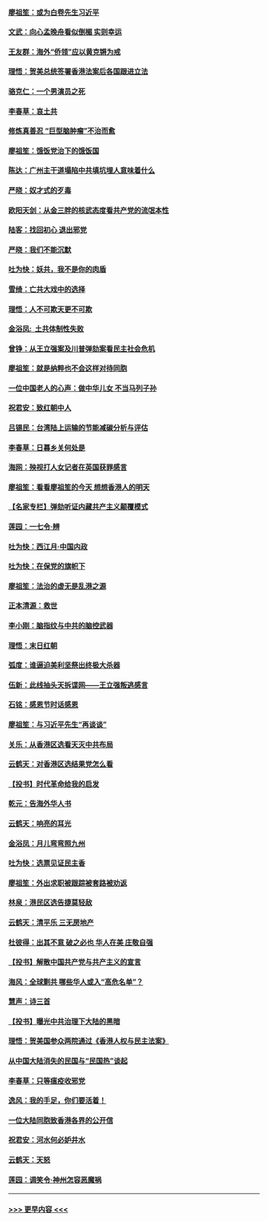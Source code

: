 #### [廖祖笙：或为白卷先生习近平](../pages/nsc993/n11708330.md?t=12082322) 
#### [文武：向心孟晚舟看似倒楣 实则幸运](../pages/nsc993/n11708236.md?t=12082322) 
#### [王友群：海外“侨领”应以黄克锵为戒](../pages/nsc993/n11706176.md?t=12082322) 
#### [理悟：贺美总统签署香港法案后各国跟进立法](../pages/nsc993/n11706853.md?t=12082322) 
#### [骆克仁：一个男演员之死](../pages/nsc993/n11706677.md?t=12082322) 
#### [李春草：哀土共](../pages/nsc993/n11706255.md?t=12082322) 
#### [修炼真善忍 “巨型脑肿瘤”不治而愈](../pages/nsc993/n11705340.md?t=12082322) 
#### [廖祖笙：饿饭党治下的饿饭国](../pages/nsc993/n11705085.md?t=12082322) 
#### [陈达：广州主干道塌陷中共填坑埋人意味着什么](../pages/nsc993/n11705046.md?t=12082322) 
#### [严晓：奴才式的歹毒](../pages/nsc993/n11704826.md?t=12082322) 
#### [欧阳天剑：从金三胖的核武态度看共产党的流氓本性](../pages/nsc993/n11702238.md?t=12082322) 
#### [陆客：找回初心 退出邪党](../pages/nsc993/n11702213.md?t=12082322) 
#### [严晓：我们不能沉默](../pages/nsc993/n11702110.md?t=12082322) 
#### [吐为快：妖共，我不是你的肉盾](../pages/nsc993/n11701366.md?t=12082322) 
#### [雪绮：亡共大戏中的选择](../pages/nsc993/n11699922.md?t=12082322) 
#### [理悟：人不可欺天更不可欺](../pages/nsc993/n11699657.md?t=12082322) 
#### [金浴凤:  土共体制性失败](../pages/nsc993/n11699361.md?t=12082322) 
#### [曾铮：从王立强案及川普弹劾案看民主社会危机](../pages/nsc993/n11699318.md?t=12082322) 
#### [廖祖笙：就是纳粹也不会这样对待同胞](../pages/nsc993/n11697658.md?t=12082322) 
#### [一位中国老人的心声：做中华儿女 不当马列子孙](../pages/nsc993/n11697525.md?t=12082322) 
#### [祝君安：致红朝中人](../pages/nsc993/n11697518.md?t=12082322) 
#### [吕锡民：台湾陆上运输的节能减碳分析与评估](../pages/nsc993/n11694983.md?t=12082322) 
#### [李春草：日暮乡关何处是](../pages/nsc993/n11694805.md?t=12082322) 
#### [海网：殃视打人女记者在英国获罪感言](../pages/nsc993/n11693832.md?t=12082322) 
#### [廖祖笙：看看廖祖笙的今天 想想香港人的明天](../pages/nsc993/n11693707.md?t=12082322) 
#### [【名家专栏】弹劾听证内藏共产主义颠覆模式](../pages/nsc993/n11693563.md?t=12082322) 
#### [莲园：一七令‧辨](../pages/nsc993/n11692558.md?t=12082322) 
#### [吐为快：西江月·中国内政](../pages/nsc993/n11692071.md?t=12082322) 
#### [吐为快：在保党的旗帜下](../pages/nsc993/n11691188.md?t=12082322) 
#### [廖祖笙：法治的虚无是乱港之源](../pages/nsc993/n11690605.md?t=12082322) 
#### [正本清源：救世](../pages/nsc993/n11689134.md?t=12082322) 
#### [李小刚：脑指纹与中共的脑控武器](../pages/nsc993/n11688900.md?t=12082322) 
#### [理悟：末日红朝](../pages/nsc993/n11688829.md?t=12082322) 
#### [弧度：谁逼迫美利坚祭出终极大杀器](../pages/nsc993/n11688735.md?t=12082322) 
#### [伍新：此线抽头天拆谍网——王立强叛逃感言](../pages/nsc993/n11687981.md?t=12082322) 
#### [石铭：感恩节时话感恩](../pages/nsc993/n11687568.md?t=12082322) 
#### [廖祖笙：与习近平先生“再谈谈”](../pages/nsc993/n11687005.md?t=12082322) 
#### [关乐：从香港区选看天灭中共布局](../pages/nsc993/n11686647.md?t=12082322) 
#### [云鹤天：对香港区选结果党怎么看](../pages/nsc993/n11686216.md?t=12082322) 
#### [【投书】时代革命给我的启发](../pages/nsc993/n11684287.md?t=12082322) 
#### [乾元：告海外华人书](../pages/nsc993/n11684044.md?t=12082322) 
#### [云鹤天：响亮的耳光](../pages/nsc993/n11684254.md?t=12082322) 
#### [金浴凤：月儿弯弯照九州](../pages/nsc993/n11684231.md?t=12082322) 
#### [吐为快：选票见证民主香](../pages/nsc993/n11684206.md?t=12082322) 
#### [廖祖笙：外出求职被跟踪被套路被劝返](../pages/nsc993/n11683874.md?t=12082322) 
#### [林泉：港民区选告捷莫轻敌](../pages/nsc993/n11683930.md?t=12082322) 
#### [云鹤天：清平乐 三无房地产](../pages/nsc993/n11681521.md?t=12082322) 
#### [杜彼得：出其不意 破之必也 华人在美 庄敬自强](../pages/nsc993/n11679554.md?t=12082322) 
#### [【投书】解散中国共产党与共产主义的宣言](../pages/nsc993/n11679177.md?t=12082322) 
#### [海风：全球剿共 哪些华人或入“高危名单”？](../pages/nsc993/n11678617.md?t=12082322) 
#### [慧声：诗三首](../pages/nsc993/n11678848.md?t=12082322) 
#### [【投书】曝光中共治理下大陆的黑暗](../pages/nsc993/n11678674.md?t=12082322) 
#### [理悟：贺美国参众两院通过《香港人权与民主法案》](../pages/nsc993/n11678104.md?t=12082322) 
#### [从中国大陆消失的民国与“民国热”谈起](../pages/nsc993/n11678075.md?t=12082322) 
#### [李春草：只等瘟疫收邪党](../pages/nsc993/n11677308.md?t=12082322) 
#### [逸风：我的手足，你们要活着！](../pages/nsc993/n11676352.md?t=12082322) 
#### [一位大陆同胞致香港各界的公开信](../pages/nsc993/n11675761.md?t=12082322) 
#### [祝君安：河水何必妒井水](../pages/nsc993/n11675746.md?t=12082322) 
#### [云鹤天：天怒](../pages/nsc993/n11675718.md?t=12082322) 
#### [莲园：调笑令‧神州怎容恶魔祸](../pages/nsc993/n11675648.md?t=12082322) 

----
#### [ >>> 更早内容 <<< ](../indexes/nsc993-earlier.md)
